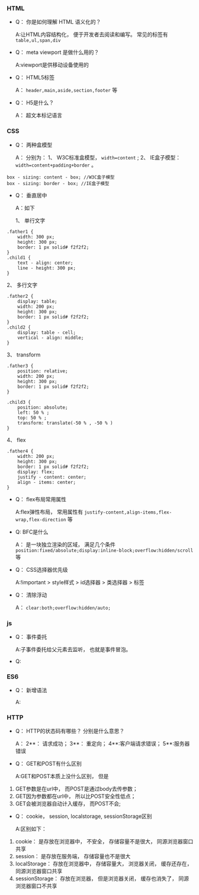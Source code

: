 

### HTML

- Q： 你是如何理解 HTML 语义化的？ 

  A:让HTML内容结构化， 便于开发者去阅读和编写。 常见的标签有 `table,ul,span,div` 

- Q： meta viewport 是做什么用的？ 

  A:viewport是供移动设备使用的

- Q： HTML5标签

  A： `header,main,aside,section,footer` 等

- Q： H5是什么？ 

  A： 超文本标记语言

### CSS

- Q： 两种盒模型

  A： 分别为： 1、 W3C标准盒模型， `width=content` ; 2、 IE盒子模型： `width=content+padding+border` 。 

```
box - sizing: content - box; //W3C盒子模型
box - sizing: border - box; //IE盒子模型
```

- Q： 垂直居中

  A：如下
  
  1、 单行文字

```
.father1 {
    width: 300 px;
    height: 300 px;
    border: 1 px solid# f2f2f2;
}
.child1 {
    text - align: center;
    line - height: 300 px;
}
```

  2、 多行文字

```
.father2 {
    display: table;
    width: 200 px;
    height: 300 px;
    border: 1 px solid# f2f2f2;
}
.child2 {
    display: table - cell;
    vertical - align: middle;
}
```

  3、 transform

```
.father3 {
    position: relative;
    width: 200 px;
    height: 300 px;
    border: 1 px solid# f2f2f2;
}

.child3 {
    position: absolute;
    left: 50 % ;
    top: 50 % ;
    transform: translate(-50 % , -50 % )
}
```

  4、 flex

```
.father4 {
    width: 200 px;
    height: 300 px;
    border: 1 px solid# f2f2f2;
    display: flex;
    justify - content: center;
    align - items: center;
}
```

- Q： flex布局常用属性

  A:flex弹性布局， 常用属性有 `justify-content,align-items,flex-wrap,flex-direction` 等

- Q: BFC是什么

  A： 是一块独立渲染的区域， 满足几个条件 `position:fixed/absolute;display:inline-block;overflow:hidden/scroll` 等

- Q： CSS选择器优先级

  A:!important > style样式 > id选择器 > 类选择器 > 标签 

- Q： 清除浮动

  A： `clear:both;overflow:hidden/auto;` 

### js

- Q： 事件委托

  A:子事件委托给父元素去监听， 也就是事件冒泡。 

- Q:

### ES6

- Q： 新增语法

  A:

### HTTP

- Q： HTTP的状态码有哪些？ 分别是什么意思？ 

  A： 2**： 请求成功； 3**： 重定向； 4**:客户端请求错误； 5**:服务器错误

- Q： GET和POST有什么区别

  A:GET和POST本质上没什么区别， 但是

1. GET参数是在url中， 而POST是通过body去传参数； 
2. GET因为参数都在url中， 所以比POST安全性低点； 
3. GET会被浏览器自动计入缓存， 而POST不会; 

- Q： cookie， session, localstorage, sessionStorage区别

  A:区别如下： 

1. cookie： 是存放在浏览器中， 不安全， 存储容量不是很大， 同源浏览器窗口共享
2. session： 是存放在服务端， 存储容量也不是很大
3. localStorage： 存放在浏览器中， 存储容量大， 浏览器关闭， 缓存还存在， 同源浏览器窗口共享
4. sessionStorage： 存放在浏览器， 但是浏览器关闭， 缓存也消失了， 同源浏览器窗口不共享

